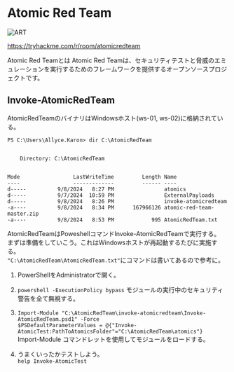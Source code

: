 # Atomic Red Team  
![ART](https://github.com/user-attachments/assets/bbe7dc66-8080-451c-8cb7-2bd187fe79c1)  

https://tryhackme.com/r/room/atomicredteam  

Atomic Red Teamとは Atomic Red Teamは、セキュリティテストと脅威のエミュレーションを実行するためのフレームワークを提供するオープンソースプロジェクトです。  


## Invoke-AtomicRedTeam  
AtomicRedTeamのバイナリはWindowsホスト(ws-01, ws-02)に格納されている。  
```
PS C:\Users\Allyce.Karon> dir C:\AtomicRedTeam


    Directory: C:\AtomicRedTeam


Mode                 LastWriteTime         Length Name
----                 -------------         ------ ----
d-----          9/8/2024   8:27 PM                atomics
d-----          9/7/2024  10:59 PM                ExternalPayloads
d-----          9/8/2024   8:26 PM                invoke-atomicredteam
-a----          9/8/2024   8:34 PM      167966126 atomic-red-team-master.zip
-a----          9/8/2024   8:53 PM            995 AtomicRedTeam.txt
```  

AtomicRedTeamはPoweshellコマンドInvoke-AtomicRedTeamで実行する。  
まずは準備をしていこう。これはWindowsホストが再起動するたびに実施する。  
`"C:\AtomicRedTeam\AtomicRedTeam.txt"`にコマンドは書いてあるので参考に。  
1. PowerShellをAdministratorで開く。  

2. `powershell -ExecutionPolicy bypass`
    モジュールの実行中のセキュリティ警告を全て無視する。
3. `Import-Module "C:\AtomicRedTeam\invoke-atomicredteam\Invoke-AtomicRedTeam.psd1" -Force`  
    `$PSDefaultParameterValues = @{"Invoke-AtomicTest:PathToAtomicsFolder"="C:\AtomicRedTeam\atomics"}`  
    Import-Module コマンドレットを使用してモジュールをロードする。　　
4. うまくいったかテストしよう。  
    `help Invoke-AtomicTest`  
